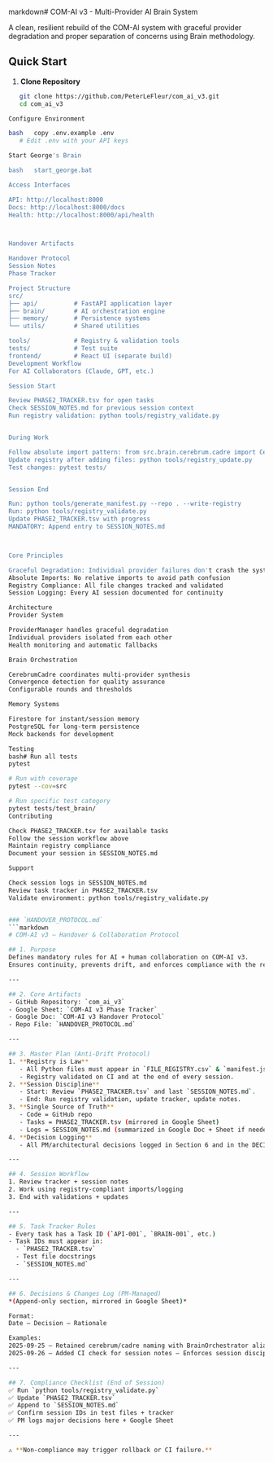 markdown# COM-AI v3 - Multi-Provider AI Brain System

A clean, resilient rebuild of the COM-AI system with graceful provider degradation and proper separation of concerns using Brain methodology.

## Quick Start

1. **Clone Repository**
```bash
   git clone https://github.com/PeterLeFleur/com_ai_v3.git
   cd com_ai_v3

Configure Environment

bash   copy .env.example .env
   # Edit .env with your API keys

Start George's Brain

bash   start_george.bat

Access Interfaces

API: http://localhost:8000
Docs: http://localhost:8000/docs
Health: http://localhost:8000/api/health



Handover Artifacts

Handover Protocol
Session Notes
Phase Tracker

Project Structure
src/
├── api/          # FastAPI application layer
├── brain/        # AI orchestration engine
├── memory/       # Persistence systems
└── utils/        # Shared utilities

tools/            # Registry & validation tools
tests/            # Test suite
frontend/         # React UI (separate build)
Development Workflow
For AI Collaborators (Claude, GPT, etc.)

Session Start

Review PHASE2_TRACKER.tsv for open tasks
Check SESSION_NOTES.md for previous session context
Run registry validation: python tools/registry_validate.py


During Work

Follow absolute import pattern: from src.brain.cerebrum.cadre import CerebrumCadre
Update registry after adding files: python tools/registry_update.py
Test changes: pytest tests/


Session End

Run: python tools/generate_manifest.py --repo . --write-registry
Run: python tools/registry_validate.py
Update PHASE2_TRACKER.tsv with progress
MANDATORY: Append entry to SESSION_NOTES.md



Core Principles

Graceful Degradation: Individual provider failures don't crash the system
Absolute Imports: No relative imports to avoid path confusion
Registry Compliance: All file changes tracked and validated
Session Logging: Every AI session documented for continuity

Architecture
Provider System

ProviderManager handles graceful degradation
Individual providers isolated from each other
Health monitoring and automatic fallbacks

Brain Orchestration

CerebrumCadre coordinates multi-provider synthesis
Convergence detection for quality assurance
Configurable rounds and thresholds

Memory Systems

Firestore for instant/session memory
PostgreSQL for long-term persistence
Mock backends for development

Testing
bash# Run all tests
pytest

# Run with coverage
pytest --cov=src

# Run specific test category
pytest tests/test_brain/
Contributing

Check PHASE2_TRACKER.tsv for available tasks
Follow the session workflow above
Maintain registry compliance
Document your session in SESSION_NOTES.md

Support

Check session logs in SESSION_NOTES.md
Review task tracker in PHASE2_TRACKER.tsv
Validate environment: python tools/registry_validate.py


### `HANDOVER_PROTOCOL.md`
```markdown
# COM-AI v3 — Handover & Collaboration Protocol

## 1. Purpose
Defines mandatory rules for AI + human collaboration on COM-AI v3.
Ensures continuity, prevents drift, and enforces compliance with the registry + tracker + session logging model.

---

## 2. Core Artifacts
- GitHub Repository: `com_ai_v3`
- Google Sheet: `COM-AI v3 Phase Tracker`
- Google Doc: `COM-AI v3 Handover Protocol`
- Repo File: `HANDOVER_PROTOCOL.md`

---

## 3. Master Plan (Anti-Drift Protocol)
1. **Registry is Law**
   - All Python files must appear in `FILE_REGISTRY.csv` & `manifest.json`.
   - Registry validated on CI and at the end of every session.
2. **Session Discipline**
   - Start: Review `PHASE2_TRACKER.tsv` and last `SESSION_NOTES.md`.
   - End: Run registry validation, update tracker, update notes.
3. **Single Source of Truth**
   - Code = GitHub repo
   - Tasks = PHASE2_TRACKER.tsv (mirrored in Google Sheet)
   - Logs = SESSION_NOTES.md (summarized in Google Doc + Sheet if needed)
4. **Decision Logging**
   - All PM/architectural decisions logged in Section 6 and in the DECISIONS tab of Google Sheet.

---

## 4. Session Workflow
1. Review tracker + session notes
2. Work using registry-compliant imports/logging
3. End with validations + updates

---

## 5. Task Tracker Rules
- Every task has a Task ID (`API-001`, `BRAIN-001`, etc.)
- Task IDs must appear in:
  - `PHASE2_TRACKER.tsv`
  - Test file docstrings
  - `SESSION_NOTES.md`

---

## 6. Decisions & Changes Log (PM-Managed)
*(Append-only section, mirrored in Google Sheet)*

Format:
Date — Decision — Rationale

Examples:
2025-09-25 — Retained cerebrum/cadre naming with BrainOrchestrator alias — Preserves v2 compatibility while modernizing imports.
2025-09-26 — Added CI check for session notes — Enforces session discipline and prevents drift.

---

## 7. Compliance Checklist (End of Session)
✅ Run `python tools/registry_validate.py`  
✅ Update `PHASE2_TRACKER.tsv`  
✅ Append to `SESSION_NOTES.md`  
✅ Confirm session IDs in test files + tracker  
✅ PM logs major decisions here + Google Sheet  

---

⚠️ **Non-compliance may trigger rollback or CI failure.**